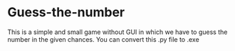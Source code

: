 # Guess-the-number
This is a simple and small game without GUI in which we have to guess the number in the given chances. 
You can convert this .py file to .exe 
